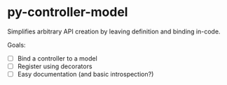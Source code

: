 # py-controller-model

Simplifies arbitrary API creation by leaving definition and binding in-code. 

Goals:
- [ ] Bind a controller to a model
- [ ] Register using decorators 
- [ ] Easy documentation (and basic introspection?)